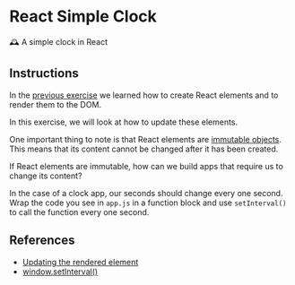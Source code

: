 # React Simple Clock

🕰 A simple clock in React

## Instructions

In the [previous exercise](https://github.com/thoughtworks-jumpstart/react-hello-world) we learned how to create React elements and to render them to the DOM.

In this exercise, we will look at how to update these elements.

One important thing to note is that React elements are [immutable objects](https://en.wikipedia.org/wiki/Immutable_object). This means that its content cannot be changed after it has been created.

If React elements are immutable, how can we build apps that require us to change its content?

In the case of a clock app, our seconds should change every one second. Wrap the code you see in `app.js` in a function block and use `setInterval()` to call the function every one second.

## References

- [Updating the rendered element](https://reactjs.org/docs/rendering-elements.html#updating-the-rendered-element)
- [window.setInterval()](https://developer.mozilla.org/en-US/docs/Web/API/WindowOrWorkerGlobalScope/setInterval)
